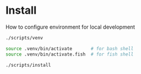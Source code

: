 # Install

How to configure environment for local development

```sh
./scripts/venv

source .venv/bin/activate       # for bash shell
source .venv/bin/activate.fish  # for fish shell

./scripts/install
```
